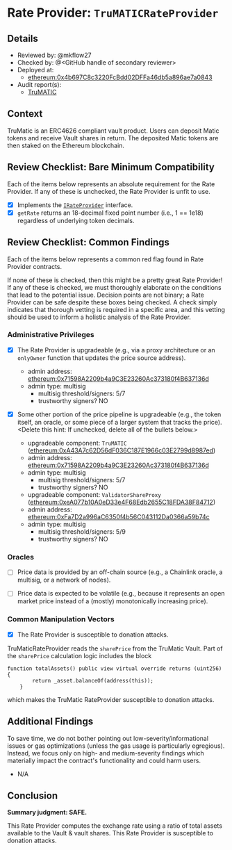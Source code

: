 # Rate Provider: `TruMATICRateProvider`

## Details
- Reviewed by: @mkflow27
- Checked by: @\<GitHub handle of secondary reviewer\>
- Deployed at:
    - [ethereum:0x4b697C8c3220FcBdd02DFFa46db5a896ae7a0843](https://etherscan.io/address/0x4b697C8c3220FcBdd02DFFa46db5a896ae7a0843#readProxyContract)
- Audit report(s):
    - [TruMATIC](https://trufin.io/audits/)

## Context
TruMatic is an ERC4626 compliant vault product. Users can deposit Matic tokens and receive Vault shares in return. The deposited Matic tokens are then staked on the Ethereum blockchain.

## Review Checklist: Bare Minimum Compatibility
Each of the items below represents an absolute requirement for the Rate Provider. If any of these is unchecked, the Rate Provider is unfit to use.

- [x] Implements the [`IRateProvider`](https://github.com/balancer/balancer-v2-monorepo/blob/bc3b3fee6e13e01d2efe610ed8118fdb74dfc1f2/pkg/interfaces/contracts/pool-utils/IRateProvider.sol) interface.
- [x] `getRate` returns an 18-decimal fixed point number (i.e., 1 == 1e18) regardless of underlying token decimals.

## Review Checklist: Common Findings
Each of the items below represents a common red flag found in Rate Provider contracts.

If none of these is checked, then this might be a pretty great Rate Provider! If any of these is checked, we must thoroughly elaborate on the conditions that lead to the potential issue. Decision points are not binary; a Rate Provider can be safe despite these boxes being checked. A check simply indicates that thorough vetting is required in a specific area, and this vetting should be used to inform a holistic analysis of the Rate Provider.

### Administrative Privileges
- [x] The Rate Provider is upgradeable (e.g., via a proxy architecture or an `onlyOwner` function that updates the price source address). 
    - admin address: [ethereum:0x71598A2209b4a9C3E23260Ac373180f4B637136d](https://etherscan.io/address/0x71598A2209b4a9C3E23260Ac373180f4B637136d)
    - admin type: multisig
        - multisig threshold/signers: 5/7
        - trustworthy signers? NO

- [x] Some other portion of the price pipeline is upgradeable (e.g., the token itself, an oracle, or some piece of a larger system that tracks the price). \<Delete this hint: If unchecked, delete all of the bullets below.\>
    - upgradeable component: `TruMATIC` ([ethereum:0xA43A7c62D56dF036C187E1966c03E2799d8987ed](https://etherscan.io/address/0xA43A7c62D56dF036C187E1966c03E2799d8987ed))
    - admin address: [ethereum:0x71598A2209b4a9C3E23260Ac373180f4B637136d](https://etherscan.io/address/0x71598A2209b4a9C3E23260Ac373180f4B637136d)
    - admin type: multisig
        - multisig threshold/signers: 5/7
        - trustworthy signers? NO
    - upgradeable component: `ValidatorShareProxy`
    ([ethereum:0xeA077b10A0eD33e4F68Edb2655C18FDA38F84712](https://etherscan.io/address/0xeA077b10A0eD33e4F68Edb2655C18FDA38F84712))
    - admin address: [ethereum:0xFa7D2a996aC6350f4b56C043112Da0366a59b74c](https://etherscan.io/address/0xFa7D2a996aC6350f4b56C043112Da0366a59b74c#code)
    - admin type: multisig
        - multisig threshold/signers: 5/9
        - trustworthy signers? NO

### Oracles
- [ ] Price data is provided by an off-chain source (e.g., a Chainlink oracle, a multisig, or a network of nodes).

- [ ] Price data is expected to be volatile (e.g., because it represents an open market price instead of a (mostly) monotonically increasing price).

### Common Manipulation Vectors
- [x] The Rate Provider is susceptible to donation attacks.

TruMaticRateProvider reads the `sharePrice` from the TruMatic Vault. Part of the `sharePrice` calculation logic includes the block
``` solidity
function totalAssets() public view virtual override returns (uint256) {
        return _asset.balanceOf(address(this));
    }
```
which makes the TruMatic RateProvider susceptible to donation attacks.

## Additional Findings
To save time, we do not bother pointing out low-severity/informational issues or gas optimizations (unless the gas usage is particularly egregious). Instead, we focus only on high- and medium-severity findings which materially impact the contract's functionality and could harm users.

- N/A


## Conclusion
**Summary judgment: SAFE.**

This Rate Provider computes the exchange rate using a ratio of total assets available to the Vault & vault shares. This Rate Provider is susceptible to donation attacks. 
